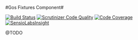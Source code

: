 #Gos Fixtures Component#

[![Build Status](https://travis-ci.org/GeniusesOfSymfony/Fixture.svg?branch=master)](https://travis-ci.org/GeniusesOfSymfony/Fixture) [![Scrutinizer Code Quality](https://scrutinizer-ci.com/g/GeniusesOfSymfony/Fixture/badges/quality-score.png?s=cd81b8904ea4e7fed18dca9f818a70c95cd5609f)](https://scrutinizer-ci.com/g/GeniusesOfSymfony/Fixture/) [![Code Coverage](https://scrutinizer-ci.com/g/GeniusesOfSymfony/Fixture/badges/coverage.png?s=12196f0bbfc1df793c50a3ece8b7f8487df774b0)](https://scrutinizer-ci.com/g/GeniusesOfSymfony/Fixture/) [![SensioLabsInsight](https://insight.sensiolabs.com/projects/be933d87-787f-4a41-949d-65e01eb5b5f7/mini.png)](https://insight.sensiolabs.com/projects/be933d87-787f-4a41-949d-65e01eb5b5f7)

@TODO